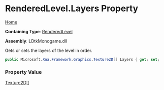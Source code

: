 # RenderedLevel\.Layers Property

[Home](../../../../README.md)

**Containing Type**: [RenderedLevel](../README.md)

**Assembly**: LDtkMonogame\.dll

  
 Gets or sets the layers of the level in order\. 

```csharp
public Microsoft.Xna.Framework.Graphics.Texture2D[] Layers { get; set; }
```

### Property Value

[Texture2D](https://docs.microsoft.com/en-us/dotnet/api/microsoft.xna.framework.graphics.texture2d)\[\]

